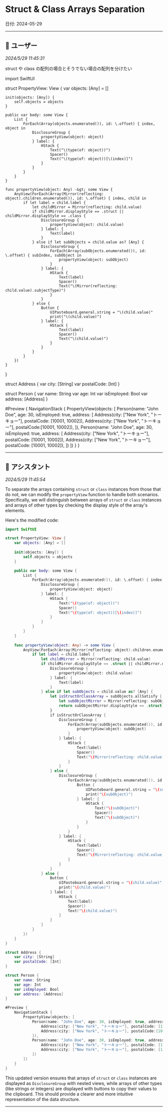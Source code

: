 # Struct & Class Arrays Separation

日付: 2024-05-29

---

## 👤 ユーザー
*2024/5/29 11:45:31*

struct や  class の配列の場合とそうでない場合の配列を分けたい

import SwiftUI

struct PropertyView: View {
    var objects: [Any] = []
    
    init(objects: [Any]) {
        self.objects = objects
    }

    public var body: some View {
        List {
            ForEach(Array(objects.enumerated()), id: \.offset) { index, object in
                DisclosureGroup {
                    propertyView(object: object)
                } label: {
                    HStack {
                        Text("\(type(of: object))")
                        Spacer()
                        Text("\(type(of: object))[\(index)]")
                    }
                }
            }
        }
    }
    
    func propertyView(object: Any) -&gt; some View {
        AnyView(ForEach(Array(Mirror(reflecting: object).children.enumerated()), id: \.offset) { index, child in
            if let label = child.label {
                let childMirror = Mirror(reflecting: child.value)
                if childMirror.displayStyle == .struct || childMirror.displayStyle == .class {
                    DisclosureGroup {
                        propertyView(object: child.value)
                    } label: {
                        Text(label)
                    }
                } else if let subObjects = child.value as? [Any] {
                    DisclosureGroup {
                        ForEach(Array(subObjects.enumerated()), id: \.offset) { subIndex, subObject in
                            propertyView(object: subObject)
                        }
                    } label: {
                        HStack {
                            Text(label)
                            Spacer()
                            Text("\(Mirror(reflecting: child.value).subjectType)")
                        }
                    }
                } else {
                    Button {
                        UIPasteboard.general.string = "\(child.value)"
                        print("\(child.value)")
                    } label: {
                        HStack {
                            Text(label)
                            Spacer()
                            Text("\(child.value)")
                        }
                    }
                }
            }
        })
    }
}

struct Address {
    var city: [String]
    var postalCode: [Int]
}

struct Person {
    var name: String
    var age: Int
    var isEmployed: Bool
    var address: [Address]
}

#Preview {
    NavigationStack {
        PropertyView(objects: [
            Person(name: "John Doe", age: 30, isEmployed: true, address: [
                Address(city: ["New York", "トーキョー"], postalCode: [10001, 10002]),
                Address(city: ["New York", "トーキョー"], postalCode:[10001, 10002]),
            ]),
            Person(name: "John Doe", age: 30, isEmployed: true, address: [
                Address(city: ["New York", "トーキョー"], postalCode: [10001, 10002]),
                Address(city: ["New York", "トーキョー"], postalCode: [10001, 10002]),
            ])
        ])
    }
}

---

## 🤖 アシスタント
*2024/5/29 11:45:54*

To separate the arrays containing `struct` or `class` instances from those that do not, we can modify the `propertyView` function to handle both scenarios. Specifically, we will distinguish between arrays of `struct` or `class` instances and arrays of other types by checking the display style of the array's elements.

Here's the modified code:

```swift
import SwiftUI

struct PropertyView: View {
    var objects: [Any] = []
    
    init(objects: [Any]) {
        self.objects = objects
    }

    public var body: some View {
        List {
            ForEach(Array(objects.enumerated()), id: \.offset) { index, object in
                DisclosureGroup {
                    propertyView(object: object)
                } label: {
                    HStack {
                        Text("\(type(of: object))")
                        Spacer()
                        Text("\(type(of: object))[\(index)]")
                    }
                }
            }
        }
    }
    
    func propertyView(object: Any) -> some View {
        AnyView(ForEach(Array(Mirror(reflecting: object).children.enumerated()), id: \.offset) { index, child in
            if let label = child.label {
                let childMirror = Mirror(reflecting: child.value)
                if childMirror.displayStyle == .struct || childMirror.displayStyle == .class {
                    DisclosureGroup {
                        propertyView(object: child.value)
                    } label: {
                        Text(label)
                    }
                } else if let subObjects = child.value as? [Any] {
                    let isStructOrClassArray = subObjects.allSatisfy { subObject in
                        let subObjectMirror = Mirror(reflecting: subObject)
                        return subObjectMirror.displayStyle == .struct || subObjectMirror.displayStyle == .class
                    }
                    if isStructOrClassArray {
                        DisclosureGroup {
                            ForEach(Array(subObjects.enumerated()), id: \.offset) { subIndex, subObject in
                                propertyView(object: subObject)
                            }
                        } label: {
                            HStack {
                                Text(label)
                                Spacer()
                                Text("\(Mirror(reflecting: child.value).subjectType)")
                            }
                        }
                    } else {
                        DisclosureGroup {
                            ForEach(Array(subObjects.enumerated()), id: \.offset) { subIndex, subObject in
                                Button {
                                    UIPasteboard.general.string = "\(subObject)"
                                    print("\(subObject)")
                                } label: {
                                    HStack {
                                        Text("\(subObject)")
                                        Spacer()
                                        Text("\(subObject)")
                                    }
                                }
                            }
                        } label: {
                            HStack {
                                Text(label)
                                Spacer()
                                Text("\(Mirror(reflecting: child.value).subjectType)")
                            }
                        }
                    }
                } else {
                    Button {
                        UIPasteboard.general.string = "\(child.value)"
                        print("\(child.value)")
                    } label: {
                        HStack {
                            Text(label)
                            Spacer()
                            Text("\(child.value)")
                        }
                    }
                }
            }
        })
    }
}

struct Address {
    var city: [String]
    var postalCode: [Int]
}

struct Person {
    var name: String
    var age: Int
    var isEmployed: Bool
    var address: [Address]
}

#Preview {
    NavigationStack {
        PropertyView(objects: [
            Person(name: "John Doe", age: 30, isEmployed: true, address: [
                Address(city: ["New York", "トーキョー"], postalCode: [10001, 10002]),
                Address(city: ["New York", "トーキョー"], postalCode:[10001, 10002]),
            ]),
            Person(name: "John Doe", age: 30, isEmployed: true, address: [
                Address(city: ["New York", "トーキョー"], postalCode: [10001, 10002]),
                Address(city: ["New York", "トーキョー"], postalCode: [10001, 10002]),
            ])
        ])
    }
}
```

This updated version ensures that arrays of `struct` or `class` instances are displayed as `DisclosureGroup` with nested views, while arrays of other types (like strings or integers) are displayed with buttons to copy their values to the clipboard. This should provide a clearer and more intuitive representation of the data structure.

---
